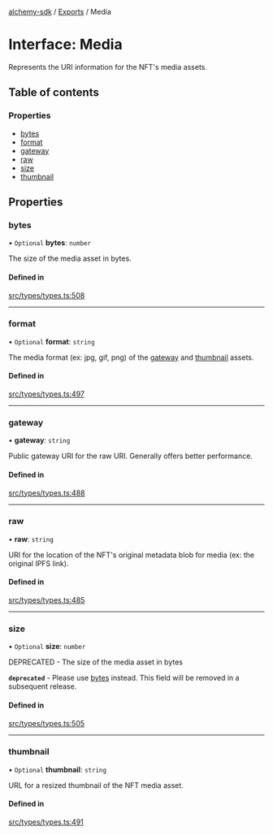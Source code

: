 [alchemy-sdk](../README.md) / [Exports](../modules.md) / Media

# Interface: Media

Represents the URI information for the NFT's media assets.

## Table of contents

### Properties

- [bytes](Media.md#bytes)
- [format](Media.md#format)
- [gateway](Media.md#gateway)
- [raw](Media.md#raw)
- [size](Media.md#size)
- [thumbnail](Media.md#thumbnail)

## Properties

### bytes

• `Optional` **bytes**: `number`

The size of the media asset in bytes.

#### Defined in

[src/types/types.ts:508](https://github.com/alchemyplatform/alchemy-sdk-js/blob/c023713/src/types/types.ts#L508)

___

### format

• `Optional` **format**: `string`

The media format (ex: jpg, gif, png) of the [gateway](Media.md#gateway) and
[thumbnail](Media.md#thumbnail) assets.

#### Defined in

[src/types/types.ts:497](https://github.com/alchemyplatform/alchemy-sdk-js/blob/c023713/src/types/types.ts#L497)

___

### gateway

• **gateway**: `string`

Public gateway URI for the raw URI. Generally offers better performance.

#### Defined in

[src/types/types.ts:488](https://github.com/alchemyplatform/alchemy-sdk-js/blob/c023713/src/types/types.ts#L488)

___

### raw

• **raw**: `string`

URI for the location of the NFT's original metadata blob for media (ex: the
original IPFS link).

#### Defined in

[src/types/types.ts:485](https://github.com/alchemyplatform/alchemy-sdk-js/blob/c023713/src/types/types.ts#L485)

___

### size

• `Optional` **size**: `number`

DEPRECATED - The size of the media asset in bytes

**`deprecated`** - Please use [bytes](Media.md#bytes) instead. This field will be removed
  in a subsequent release.

#### Defined in

[src/types/types.ts:505](https://github.com/alchemyplatform/alchemy-sdk-js/blob/c023713/src/types/types.ts#L505)

___

### thumbnail

• `Optional` **thumbnail**: `string`

URL for a resized thumbnail of the NFT media asset.

#### Defined in

[src/types/types.ts:491](https://github.com/alchemyplatform/alchemy-sdk-js/blob/c023713/src/types/types.ts#L491)
